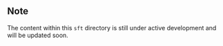 ## Note

The content within this `sft` directory is still under active development and will be updated soon.